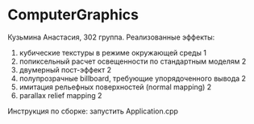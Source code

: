 # ComputerGraphics
Кузьмина Анастасия, 302 группа.
Реализованные эффекты:
1) кубические текстуры в режиме окружающей среды 1
2) попиксельный расчет освещенности по стандартным моделям 2
3) двумерный пост-эффект 2
4) полупрозрачные billboard, требующие упорядоченного вывода 2
5) имитация рельефных поверхностей (normal mapping) 2
6) parallax relief mapping 2

Инструкция по сборке:
запустить Application.cpp
